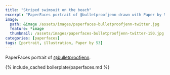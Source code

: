 ```yaml
---
title: "Striped swimsuit on the beach"
excerpt: "PaperFaces portrait of @bulletproofjenn drawn with Paper by 53 on an iPad."
image: 
  path: &image /assets/images/paperfaces-bulletproofjenn-twitter.jpg 
  feature: *image
  thumbnail: /assets/images/paperfaces-bulletproofjenn-twitter-150.jpg
categories: [paperfaces]
tags: [portrait, illustration, Paper by 53]
---
```


PaperFaces portrait of [@bulletproofjenn](https://twitter.com/bulletproofjenn).

{% include_cached boilerplate/paperfaces.md %}
